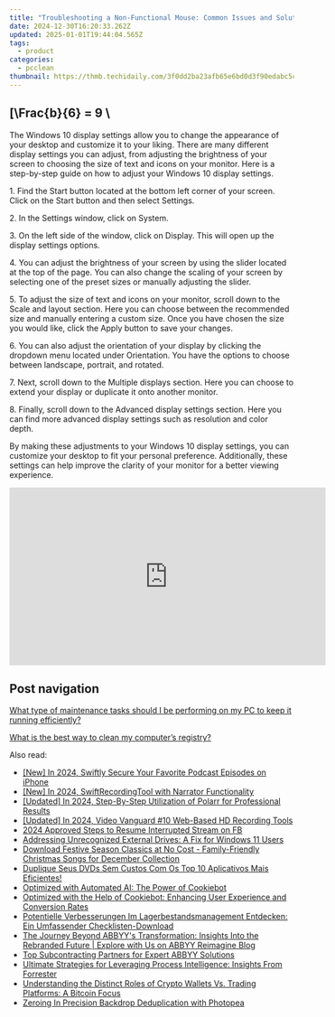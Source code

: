 ```yaml
---
title: "Troubleshooting a Non-Functional Mouse: Common Issues and Solutions - Insights From YL Computing"
date: 2024-12-30T16:20:33.262Z
updated: 2025-01-01T19:44:04.565Z
tags:
  - product
categories:
  - pcclean
thumbnail: https://thmb.techidaily.com/3f0dd2ba23afb65e6bd0d3f90edabc5ca5d9604be85f232f57f9da3d1c3125e2.jpg
---
```


## \[\Frac{b}{6} = 9 \

The Windows 10 display settings allow you to change the appearance of your desktop and customize it to your liking. There are many different display settings you can adjust, from adjusting the brightness of your screen to choosing the size of text and icons on your monitor. Here is a step-by-step guide on how to adjust your Windows 10 display settings. 

1\. Find the Start button located at the bottom left corner of your screen. Click on the Start button and then select Settings.

2\. In the Settings window, click on System.

3\. On the left side of the window, click on Display. This will open up the display settings options. 

4\. You can adjust the brightness of your screen by using the slider located at the top of the page. You can also change the scaling of your screen by selecting one of the preset sizes or manually adjusting the slider.

5\. To adjust the size of text and icons on your monitor, scroll down to the Scale and layout section. Here you can choose between the recommended size and manually entering a custom size. Once you have chosen the size you would like, click the Apply button to save your changes.

6\. You can also adjust the orientation of your display by clicking the dropdown menu located under Orientation. You have the options to choose between landscape, portrait, and rotated.

7\. Next, scroll down to the Multiple displays section. Here you can choose to extend your display or duplicate it onto another monitor.

8\. Finally, scroll down to the Advanced display settings section. Here you can find more advanced display settings such as resolution and color depth. 

By making these adjustments to your Windows 10 display settings, you can customize your desktop to fit your personal preference. Additionally, these settings can help improve the clarity of your monitor for a better viewing experience.

<!-- affiliate ads begin -->
<iframe width="560" height="315" src="https://www.youtube.com/embed/May-pLCUkEA?si=PGlcFZAlsp3S3beI" title="YouTube video player" frameborder="0" allow="accelerometer; autoplay; clipboard-write; encrypted-media; gyroscope; picture-in-picture; web-share" referrerpolicy="strict-origin-when-cross-origin" allowfullscreen></iframe>
<!-- affiliate ads end -->

## Post navigation

[What type of maintenance tasks should I be performing on my PC to keep it running efficiently?](https://tools.techidaily.com/pcclean/products/)

[What is the best way to clean my computer’s registry?](https://tools.techidaily.com/pcclean/products/)

<ins class="adsbygoogle"
     style="display:block"
     data-ad-format="autorelaxed"
     data-ad-client="ca-pub-7571918770474297"
     data-ad-slot="1223367746"></ins>

<ins class="adsbygoogle"
     style="display:block"
     data-ad-client="ca-pub-7571918770474297"
     data-ad-slot="8358498916"
     data-ad-format="auto"
     data-full-width-responsive="true"></ins>

<span class="atpl-alsoreadstyle">Also read:</span>
<div><ul>
<li><a href="https://article-posts.techidaily.com/new-in-2024-swiftly-secure-your-favorite-podcast-episodes-on-iphone/"><u>[New] In 2024, Swiftly Secure Your Favorite Podcast Episodes on iPhone</u></a></li>
<li><a href="https://screen-recording.techidaily.com/new-in-2024-swiftrecordingtool-with-narrator-functionality/"><u>[New] In 2024, SwiftRecordingTool with Narrator Functionality</u></a></li>
<li><a href="https://fox-http.techidaily.com/updated-in-2024-step-by-step-utilization-of-polarr-for-professional-results/"><u>[Updated] In 2024, Step-By-Step Utilization of Polarr for Professional Results</u></a></li>
<li><a href="https://visual-screen-recording.techidaily.com/updated-in-2024-video-vanguard-10-web-based-hd-recording-tools/"><u>[Updated] In 2024, Video Vanguard #10 Web-Based HD Recording Tools</u></a></li>
<li><a href="https://facebook-video-recording.techidaily.com/2024-approved-steps-to-resume-interrupted-stream-on-fb/"><u>2024 Approved Steps to Resume Interrupted Stream on FB</u></a></li>
<li><a href="https://hardware-help.techidaily.com/addressing-unrecognized-external-drives-a-fix-for-windows-11-users/"><u>Addressing Unrecognized External Drives: A Fix for Windows 11 Users</u></a></li>
<li><a href="https://discover-alternatives.techidaily.com/download-festive-season-classics-at-no-cost-family-friendly-christmas-songs-for-december-collection/"><u>Download Festive Season Classics at No Cost - Family-Friendly Christmas Songs for December Collection</u></a></li>
<li><a href="https://some-guidance.techidaily.com/duplique-seus-dvds-sem-custos-com-os-top-10-aplicativos-mais-eficientes/"><u>Duplique Seus DVDs Sem Custos Com Os Top 10 Aplicativos Mais Eficientes!</u></a></li>
<li><a href="https://discover-alternatives.techidaily.com/optimized-with-automated-ai-the-power-of-cookiebot/"><u>Optimized with Automated AI: The Power of Cookiebot</u></a></li>
<li><a href="https://discover-alternatives.techidaily.com/optimized-with-the-help-of-cookiebot-enhancing-user-experience-and-conversion-rates/"><u>Optimized with the Help of Cookiebot: Enhancing User Experience and Conversion Rates</u></a></li>
<li><a href="https://discover-alternatives.techidaily.com/potentielle-verbesserungen-im-lagerbestandsmanagement-entdecken-ein-umfassender-checklisten-download/"><u>Potentielle Verbesserungen Im Lagerbestandsmanagement Entdecken: Ein Umfassender Checklisten-Download</u></a></li>
<li><a href="https://discover-alternatives.techidaily.com/the-journey-beyond-abbyys-transformation-insights-into-the-rebranded-future-explore-with-us-on-abbyy-reimagine-blog/"><u>The Journey Beyond ABBYY's Transformation: Insights Into the Rebranded Future | Explore with Us on ABBYY Reimagine Blog</u></a></li>
<li><a href="https://discover-alternatives.techidaily.com/top-subcontracting-partners-for-expert-abbyy-solutions/"><u>Top Subcontracting Partners for Expert ABBYY Solutions</u></a></li>
<li><a href="https://discover-alternatives.techidaily.com/ultimate-strategies-for-leveraging-process-intelligence-insights-from-forrester/"><u>Ultimate Strategies for Leveraging Process Intelligence: Insights From Forrester</u></a></li>
<li><a href="https://techno-recovery.techidaily.com/understanding-the-distinct-roles-of-crypto-wallets-vs-trading-platforms-a-bitcoin-focus/"><u>Understanding the Distinct Roles of Crypto Wallets Vs. Trading Platforms: A Bitcoin Focus</u></a></li>
<li><a href="https://fox-blue.techidaily.com/zeroing-in-precision-backdrop-deduplication-with-photopea/"><u>Zeroing In Precision Backdrop Deduplication with Photopea</u></a></li>
</ul></div>

